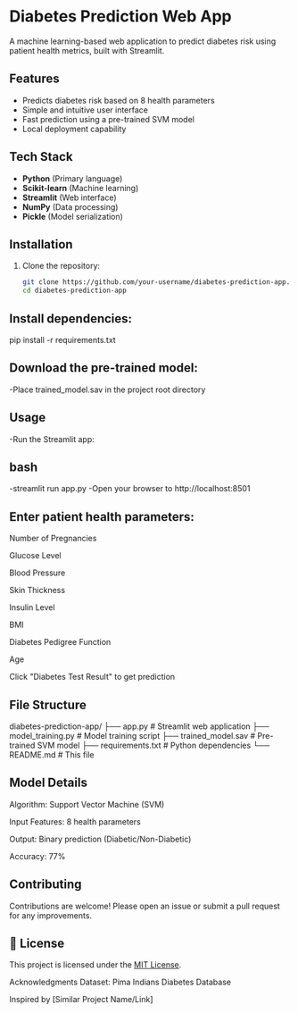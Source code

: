 # Diabetes Prediction Web App

A machine learning-based web application to predict diabetes risk using patient health metrics, built with Streamlit.


## Features

- Predicts diabetes risk based on 8 health parameters
- Simple and intuitive user interface
- Fast prediction using a pre-trained SVM model
- Local deployment capability

## Tech Stack

- **Python** (Primary language)
- **Scikit-learn** (Machine learning)
- **Streamlit** (Web interface)
- **NumPy** (Data processing)
- **Pickle** (Model serialization)

## Installation

1. Clone the repository:
   ```bash
   git clone https://github.com/your-username/diabetes-prediction-app.git
   cd diabetes-prediction-app


## Install dependencies:
   pip install -r requirements.txt


## Download the pre-trained model:

  -Place trained_model.sav in the project root directory

## Usage
-Run the Streamlit app:

## bash
-streamlit run app.py
-Open your browser to http://localhost:8501

## Enter patient health parameters:

Number of Pregnancies

Glucose Level

Blood Pressure

Skin Thickness

Insulin Level

BMI

Diabetes Pedigree Function

Age

Click "Diabetes Test Result" to get prediction

## File Structure

diabetes-prediction-app/
├── app.py                # Streamlit web application
├── model_training.py     # Model training script
├── trained_model.sav     # Pre-trained SVM model
├── requirements.txt      # Python dependencies
└── README.md             # This file


## Model Details
Algorithm: Support Vector Machine (SVM)

Input Features: 8 health parameters

Output: Binary prediction (Diabetic/Non-Diabetic)

Accuracy: 77% 

## Contributing
Contributions are welcome! Please open an issue or submit a pull request for any improvements.

## 📜 License  
This project is licensed under the [MIT License](LICENSE).

Acknowledgments
Dataset: Pima Indians Diabetes Database

Inspired by [Similar Project Name/Link]

